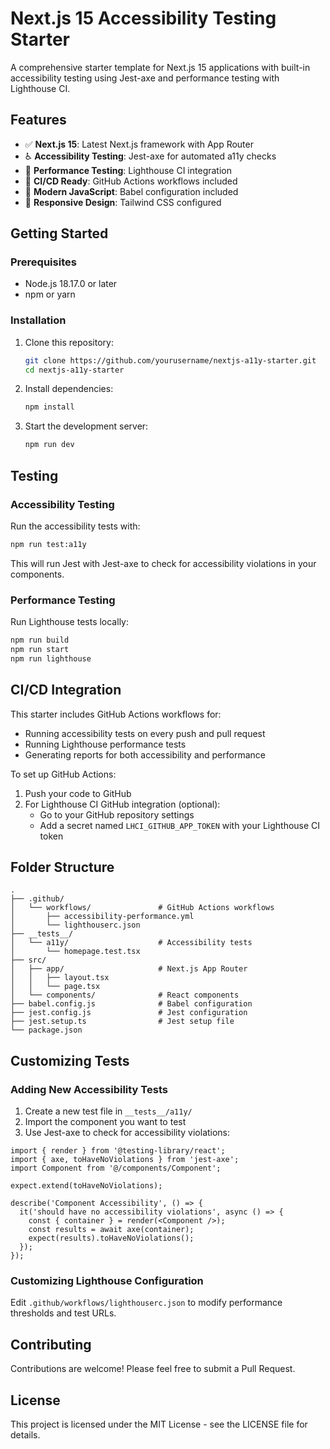 # Next.js 15 Accessibility Testing Starter

A comprehensive starter template for Next.js 15 applications with built-in accessibility testing using Jest-axe and performance testing with Lighthouse CI.

## Features

- ✅ **Next.js 15**: Latest Next.js framework with App Router
- ♿ **Accessibility Testing**: Jest-axe for automated a11y checks
- 🚀 **Performance Testing**: Lighthouse CI integration
- 🔄 **CI/CD Ready**: GitHub Actions workflows included
- 🔧 **Modern JavaScript**: Babel configuration included
- 📱 **Responsive Design**: Tailwind CSS configured

## Getting Started

### Prerequisites

- Node.js 18.17.0 or later
- npm or yarn

### Installation

1. Clone this repository:
   ```bash
   git clone https://github.com/yourusername/nextjs-a11y-starter.git
   cd nextjs-a11y-starter
   ```

2. Install dependencies:
   ```bash
   npm install
   ```

3. Start the development server:
   ```bash
   npm run dev
   ```

## Testing

### Accessibility Testing

Run the accessibility tests with:

```bash
npm run test:a11y
```

This will run Jest with Jest-axe to check for accessibility violations in your components.

### Performance Testing

Run Lighthouse tests locally:

```bash
npm run build
npm run start
npm run lighthouse
```

## CI/CD Integration

This starter includes GitHub Actions workflows for:

- Running accessibility tests on every push and pull request
- Running Lighthouse performance tests
- Generating reports for both accessibility and performance

To set up GitHub Actions:

1. Push your code to GitHub
2. For Lighthouse CI GitHub integration (optional):
   - Go to your GitHub repository settings
   - Add a secret named `LHCI_GITHUB_APP_TOKEN` with your Lighthouse CI token

## Folder Structure

```
.
├── .github/
│   └── workflows/               # GitHub Actions workflows
│       ├── accessibility-performance.yml
│       └── lighthouserc.json
├── __tests__/
│   └── a11y/                    # Accessibility tests
│       └── homepage.test.tsx
├── src/
│   ├── app/                     # Next.js App Router
│   │   ├── layout.tsx
│   │   └── page.tsx
│   └── components/              # React components
├── babel.config.js              # Babel configuration
├── jest.config.js               # Jest configuration
├── jest.setup.ts                # Jest setup file
└── package.json
```

## Customizing Tests

### Adding New Accessibility Tests

1. Create a new test file in `__tests__/a11y/`
2. Import the component you want to test
3. Use Jest-axe to check for accessibility violations:

```tsx
import { render } from '@testing-library/react';
import { axe, toHaveNoViolations } from 'jest-axe';
import Component from '@/components/Component';

expect.extend(toHaveNoViolations);

describe('Component Accessibility', () => {
  it('should have no accessibility violations', async () => {
    const { container } = render(<Component />);
    const results = await axe(container);
    expect(results).toHaveNoViolations();
  });
});
```

### Customizing Lighthouse Configuration

Edit `.github/workflows/lighthouserc.json` to modify performance thresholds and test URLs.

## Contributing

Contributions are welcome! Please feel free to submit a Pull Request.

## License

This project is licensed under the MIT License - see the LICENSE file for details.